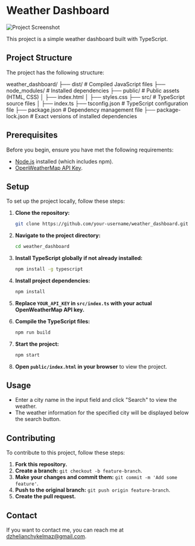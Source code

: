 # Weather Dashboard

![Project Screenshot](https://files.oaiusercontent.com/file-UDEBRKjnHIDgtNkT1G1ToF5c?se=2024-06-10T21%3A31%3A02Z&sp=r&sv=2023-11-03&sr=b&rscc=max-age%3D31536000%2C%20immutable&rscd=attachment%3B%20filename%3Dc78c2189-11a1-43ba-9c28-07c20431ec0b.webp&sig=2DJqb25qgELlk4FqMwwHWK5Q/jcrcpBLipedknBqyeA%3D)

This project is a simple weather dashboard built with TypeScript.

## Project Structure

The project has the following structure:

weather_dashboard/
├── dist/ # Compiled JavaScript files
├── node_modules/ # Installed dependencies
├── public/ # Public assets (HTML, CSS)
│ ├── index.html
│ ├── styles.css
├── src/ # TypeScript source files
│ ├── index.ts
├── tsconfig.json # TypeScript configuration file
├── package.json # Dependency management file
├── package-lock.json # Exact versions of installed dependencies


## Prerequisites

Before you begin, ensure you have met the following requirements:
- [Node.js](https://nodejs.org/en/) installed (which includes npm).
- [OpenWeatherMap API Key](https://openweathermap.org/api).

## Setup

To set up the project locally, follow these steps:

1. **Clone the repository:**

    ```sh
    git clone https://github.com/your-username/weather_dashboard.git
    ```

2. **Navigate to the project directory:**

    ```sh
    cd weather_dashboard
    ```

3. **Install TypeScript globally if not already installed:**

    ```sh
    npm install -g typescript
    ```

4. **Install project dependencies:**

    ```sh
    npm install
    ```

5. **Replace `YOUR_API_KEY` in `src/index.ts` with your actual OpenWeatherMap API key.**

6. **Compile the TypeScript files:**

    ```sh
    npm run build
    ```

7. **Start the project:**

    ```sh
    npm start
    ```

8. **Open `public/index.html` in your browser** to view the project.

## Usage

- Enter a city name in the input field and click "Search" to view the weather.
- The weather information for the specified city will be displayed below the search button.

## Contributing

To contribute to this project, follow these steps:

1. **Fork this repository.**
2. **Create a branch:** `git checkout -b feature-branch`.
3. **Make your changes and commit them:** `git commit -m 'Add some feature'`.
4. **Push to the original branch:** `git push origin feature-branch`.
5. **Create the pull request.**

## Contact

If you want to contact me, you can reach me at [dzhelianchykelmaz@gmail.com](mailto:dzhelianchykelmaz@gmail.com).


